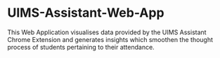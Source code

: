 # UIMS-Assistant-Web-App
This Web Application visualises data provided by the UIMS Assistant Chrome Extension and generates insights which smoothen the thought process of students pertaining to their attendance.
